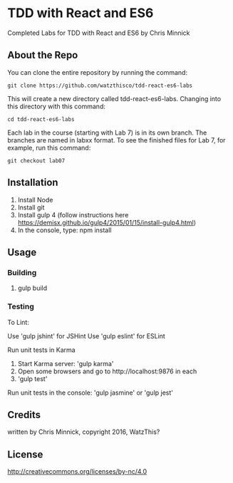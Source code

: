 # TDD with React and ES6

Completed Labs for TDD with React and ES6 by Chris Minnick

## About the Repo

You can clone the entire repository by running the command:

`git clone https://github.com/watzthisco/tdd-react-es6-labs`

This will create a new directory called tdd-react-es6-labs. Changing into this directory with this command:

`cd tdd-react-es6-labs`

Each lab in the course (starting with Lab 7) is in its own branch. The branches are named in labxx format.
To see the finished files for Lab 7, for example, run this command:

`git checkout lab07`

## Installation

1. Install Node
2. Install git
3. Install gulp 4 (follow instructions here https://demisx.github.io/gulp4/2015/01/15/install-gulp4.html)
3. In the console, type: npm install

## Usage

### Building

1. gulp build

### Testing

To Lint:

Use 'gulp jshint' for JSHint
Use 'gulp eslint' for ESLint

Run unit tests in Karma

1. Start Karma server: 'gulp karma'
2. Open some browsers and go to http://localhost:9876 in each
3. 'gulp test'

Run unit tests in the console:
'gulp jasmine'
or 
'gulp jest'

## Credits
written by Chris Minnick, copyright 2016, WatzThis?

## License
http://creativecommons.org/licenses/by-nc/4.0